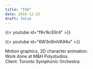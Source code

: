 ```yaml
---
title: "TSO"
date: 2016-12-25
draft: false
---
```


{{< youtube id="f9v1kcElIr4" >}}

{{< youtube id="6W3n9mVA94o" >}}

Motion graphics, 2D character animation.<br>
Work done at M&H Polystudios.<br>
Client: Toronto Symphonic Orchestra.